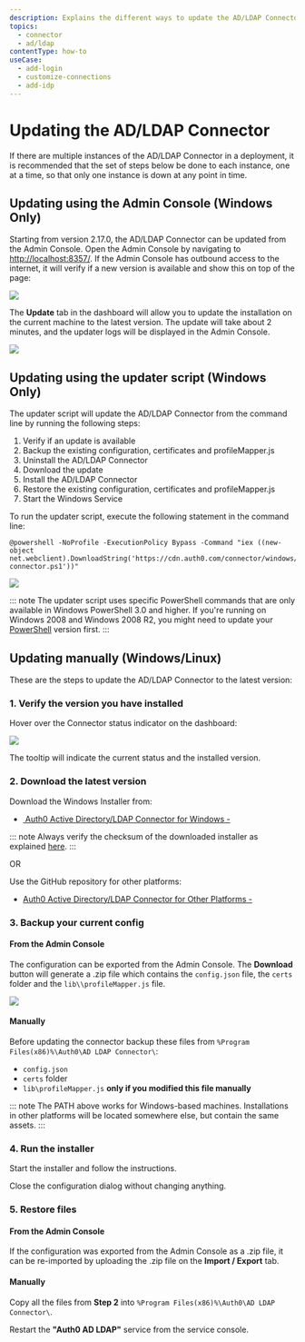 ```yaml
---
description: Explains the different ways to update the AD/LDAP Connector.
topics:
  - connector
  - ad/ldap
contentType: how-to
useCase:
  - add-login
  - customize-connections
  - add-idp
---
```

# Updating the AD/LDAP Connector

If there are multiple instances of the AD/LDAP Connector in a deployment, it is recommended that the set of steps below be done to each instance, one at a time, so that only one instance is down at any point in time.

## Updating using the Admin Console (Windows Only)

Starting from version 2.17.0, the AD/LDAP Connector can be updated from the Admin Console. Open the Admin Console by navigating to [http://localhost:8357/](http://localhost:8357/). If the Admin Console has outbound access to the internet, it will verify if a new version is available and show this on top of the page:

![](/media/articles/connector/update/connector-update-available.png)

The **Update** tab in the dashboard will allow you to update the installation on the current machine to the latest version. The update will take about 2 minutes, and the updater logs will be displayed in the Admin Console.

![](/media/articles/connector/update/connector-update-dashboard.png)

## Updating using the updater script (Windows Only)

The updater script will update the AD/LDAP Connector from the command line by running the following steps:

  1. Verify if an update is available
  2. Backup the existing configuration, certificates and profileMapper.js
  3. Uninstall the AD/LDAP Connector
  4. Download the update
  5. Install the AD/LDAP Connector
  6. Restore the existing configuration, certificates and profileMapper.js
  7. Start the Windows Service

 To run the updater script, execute the following statement in the command line:

 ```
 @powershell -NoProfile -ExecutionPolicy Bypass -Command "iex ((new-object net.webclient).DownloadString('https://cdn.auth0.com/connector/windows/update-connector.ps1'))"
 ```

![](/media/articles/connector/update/connector-update-script.png)

::: note
The updater script uses specific PowerShell commands that are only available in Windows PowerShell 3.0 and higher. If you're running on Windows 2008 and Windows 2008 R2, you might need to update your [PowerShell](https://www.microsoft.com/en-us/download/details.aspx?id=34595) version first.
:::

## Updating manually (Windows/Linux)

These are the steps to update the AD/LDAP Connector to the latest version:

### 1. Verify the version you have installed

Hover over the Connector status indicator on the dashboard:

![](/media/articles/connector/update/adldap-connector-version.png)

The tooltip will indicate the current status and the installed version.

### 2. Download the latest version

Download the Windows Installer from:

<div class="platform-selector">
  <div class="installers"  style="display: block; margin: auto;">
    <ul>
      <li>
        <a class="download-link" href="https://cdn.auth0.com/adldap.msi">
          <img src="//cdn.auth0.com/docs/img/node-windows.png" alt="">
          Auth0 Active Directory/LDAP Connector for Windows - <small class="download-version"></small><br />
        </a>
        <span class="checksum"></span>
      </li>
    </ul>
  </div>
</div>

::: note
Always verify the checksum of the downloaded installer as explained [here](/checksum).
:::

OR

Use the GitHub repository for other platforms: 

<div class="platform-selector">
  <div class="installers"  style="display: block; margin: auto;">
    <ul>
      <li>
        <a class="download-github" href="https://github.com/auth0/ad-ldap-connector/releases/">
          Auth0 Active Directory/LDAP Connector for Other Platforms - <small class="download-version"></small>
        </a>
      </li>
    </ul>
  </div>
</div>

### 3. Backup your current config

#### From the Admin Console

The configuration can be exported from the Admin Console. The **Download** button will generate a .zip file which contains the `config.json` file, the `certs` folder and the `lib\\profileMapper.js` file.

![](/media/articles/connector/update/connector-import-export.png)

#### Manually

Before updating the connector backup these files from `%Program Files(x86)%\Auth0\AD LDAP Connector\`:

*  `config.json`
*  `certs` folder
*  `lib\profileMapper.js` **only if you modified this file manually**

::: note
The PATH above works for Windows-based machines. Installations in other platforms will be located somewhere else, but contain the same assets.
:::

### 4. Run the installer

Start the installer and follow the instructions.

Close the configuration dialog without changing anything.

### 5. Restore files

#### From the Admin Console

If the configuration was exported from the Admin Console as a .zip file, it can be re-imported by uploading the .zip file on the **Import / Export** tab.

#### Manually

Copy all the files from __Step 2__ into `%Program Files(x86)%\Auth0\AD LDAP Connector\`.

Restart the **"Auth0 AD LDAP"** service from the service console.

<script src="http://code.jquery.com/jquery-3.1.1.min.js"></script>
<script type="text/javascript">
setTimeout(function() {
  $(document).ready(function() {
    $.getJSON('https://cdn.auth0.com/connector/windows/latest.json', function (data) {
      var dhLink = $('.download-link');
      if(dhLink) { 
        dhLink.attr('href', data.url);
      }
      var dhVersion = $('.download-version');
      if(dhVersion) { 
        dhVersion.attr('text', 'Current version: ' + data.version); 
      }
      var dhChecksum = $('.checksum');
      if(dhChecksum) { 
        dhChecksum.attr('text', 'Checksum (SHA1): ' + data.checksum); 
      }
      var dhGithub = $('.download-github');
      if(dhGithub) { 
        dhGithub.attr('href', 'https://github.com/auth0/ad-ldap-connector/releases/tag/v' + data.version); 
      }
    });
  });
  }, 500);
</script>